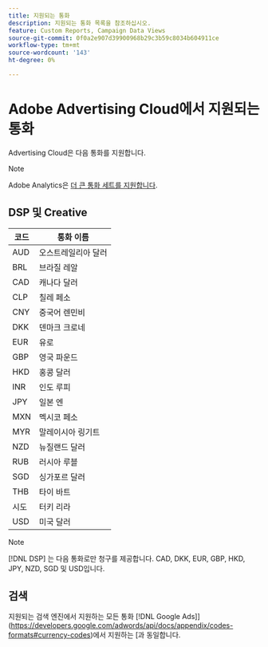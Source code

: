 ```yaml
---
title: 지원되는 통화
description: 지원되는 통화 목록을 참조하십시오.
feature: Custom Reports, Campaign Data Views
source-git-commit: 0f0a2e907d39900968b29c3b59c8034b604911ce
workflow-type: tm+mt
source-wordcount: '143'
ht-degree: 0%

---
```



# Adobe Advertising Cloud에서 지원되는 통화

Advertising Cloud은 다음 통화를 지원합니다.

>[!NOTE]
>
>Adobe Analytics은 [더 큰 통화 세트를 지원합니다](https://experienceleague.adobe.com/docs/analytics/admin/admin-tools/currency.html).

## DSP 및 Creative

| 코드 | 통화 이름 |
| ------ | -------------- |
| AUD | 오스트레일리아 달러 |
| BRL | 브라질 레알 |
| CAD | 캐나다 달러 |
| CLP | 칠레 페소 |
| CNY | 중국어 렌민비 |
| DKK | 덴마크 크로네 |
| EUR | 유로 |
| GBP | 영국 파운드 |
| HKD | 홍콩 달러 |
| INR | 인도 루피 |
| JPY | 일본 엔 |
| MXN | 멕시코 페소 |
| MYR | 말레이시아 링기트 |
| NZD | 뉴질랜드 달러 |
| RUB | 러시아 루블 |
| SGD | 싱가포르 달러 |
| THB | 타이 바트 |
| 시도 | 터키 리라 |
| USD | 미국 달러 |

>[!NOTE]
>
> [!DNL DSP] 는 다음 통화로만 청구를 제공합니다. CAD, DKK, EUR, GBP, HKD, JPY, NZD, SGD 및 USD입니다.

## 검색

지원되는 검색 엔진에서 지원하는 모든 통화  [!DNL Google Ads]](https://developers.google.com/adwords/api/docs/appendix/codes-formats#currency-codes)에서 지원하는 [과 동일합니다.
